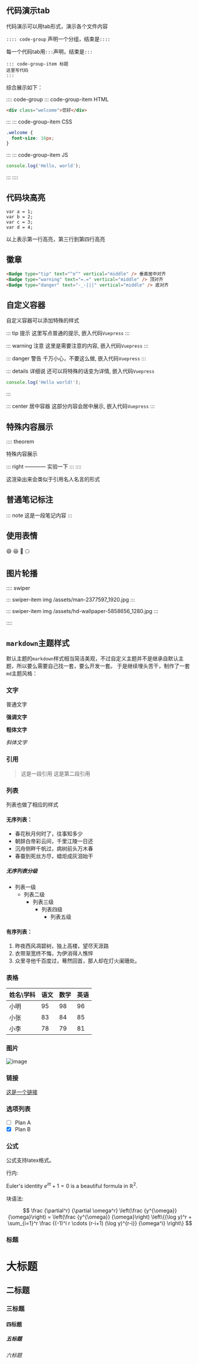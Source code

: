 ## 代码演示tab

代码演示可以用tab形式，演示各个文件内容

`:::: code-group` 声明一个分组，结束是`::::`

每一个代码tab用`:::`声明，结束是`:::`

```
::: code-group-item 标题
这里写代码
:::
```

综合展示如下：

:::: code-group
::: code-group-item HTML

```html
<div class="welcome">您好</div>
```

:::
::: code-group-item CSS

```css
.welcome {
  font-size: 16px;
}
```

:::
::: code-group-item JS

```js
console.log('Hello, world');
```

:::
::::

## 代码块高亮

```js{1,
var a = 1;
var b = 2;
var c = 3;
var d = 4;
```

以上表示第一行高亮，第三行到第四行高亮

## 徽章

```html
<Badge type="tip" text="^o^" vertical="middle" /> 垂直居中对齐
<Badge type="warning" text="=.=" vertical="middle" /> 顶对齐
<Badge type="danger" text="-_-|||" vertical="middle" /> 底对齐
```

## 自定义容器

自定义容器可以添加特殊的样式

::: tip 提示
这里写点普通的提示, 嵌入代码`Vuepress`
:::

::: warning 注意
这里是需要注意的内容, 嵌入代码`Vuepress`
:::

::: danger 警告
千万小心，不要这么做, 嵌入代码`Vuepress`
:::

::: details 详细说
还可以将特殊的话变为详情, 嵌入代码`Vuepress`

```js
console.log('Hello world!');
```

:::

::: center 居中容器
这部分内容会居中展示, 嵌入代码`Vuepress`
:::

## 特殊内容展示

:::: theorem

特殊内容展示

::: right
———— 实验一下
:::
::::

这渲染出来会类似于引用名人名言的形式

## 普通笔记标注

::: note
这是一段笔记内容
:::


## 使用表情

:smile: :laughing: :hospital: :full_moon:

## 图片轮播

:::: swiper

::: swiper-item img
/assets/man-2377597_1920.jpg
:::

::: swiper-item img
/assets/hd-wallpaper-5858656_1280.jpg
:::

::::

## `markdown`主题样式

默认主题的`markdown`样式相当简洁美观，不过自定义主题并不是继承自默认主题，所以要么需要自己找一套，要么开发一套。
于是继续埋头苦干，制作了一套`md`主题风格：

### 文字

普通文字

**强调文字**

__粗体文字__

_斜体文字_

### 引用

> 这是一段引用
> 这是第二段引用

### 列表

列表也做了相应的样式

#### 无序列表：

- 春花秋月何时了，往事知多少
- 朝辞白帝彩云间，千里江陵一日还
- 沉舟侧畔千帆过，病树前头万木春
- 春蚕到死丝方尽，蜡炬成灰泪始干

##### 无序列表分级

- 列表一级
  - 列表二级
    - 列表三级
      - 列表四级
        - 列表五级

#### 有序列表：

1. 昨夜西风凋碧树，独上高楼，望尽天涯路
2. 衣带渐宽终不悔，为伊消得人憔悴
3. 众里寻他千百度过，蓦然回首，那人却在灯火阑珊处。

### 表格

|姓名\学科|语文|数学|英语|
|---|---|---|---|
|小明|95|98|96|
|小张|83|84|85|
|小李|78|79|81|

### 图片

![image](/assets/beach-g8153c8171_640.jpg)

### 链接

[这是一个链接](https://muray.xyz)

### 选项列表

- [ ] Plan A
- [x] Plan B

### 公式

公式支持latex格式。

行内:

Euler's identity $e^{i\pi}+1=0$ is a beautiful formula in $\mathbb{R}^2$.

块语法:

$$
\frac {\partial^r} {\partial \omega^r} \left(\frac {y^{\omega}} {\omega}\right) 
= \left(\frac {y^{\omega}} {\omega}\right) \left\{(\log y)^r + \sum_{i=1}^r \frac {(-1)^i r \cdots (r-i+1) (\log y)^{r-i}} {\omega^i} \right\}
$$

### 标题

# 大标题

## 二标题

### 三标题

#### 四标题

##### 五标题

###### 六标题

